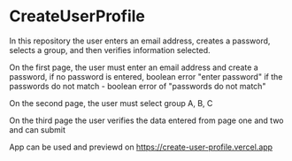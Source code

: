 # CreateUserProfile 

In this repository the user enters an email address, creates a password, selects a group, and then verifies information selected.

On the first page, the user must enter an email address and create a password, 
if no password is entered, boolean error "enter password"
if the passwords do not match - boolean error of "passwords do not match"

On the second page, the user must select group A, B, C

On the third page the user verifies the data entered from page one and two and can submit

App can be used and previewd on https://create-user-profile.vercel.app
